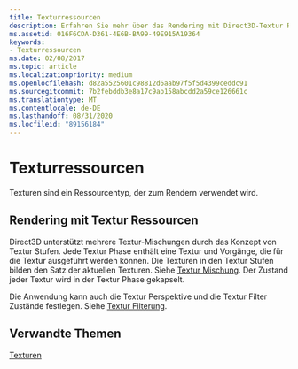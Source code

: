 ```yaml
---
title: Texturressourcen
description: Erfahren Sie mehr über das Rendering mit Direct3D-Textur Ressourcen und darüber, wie Sie mehrere Textur Mischungen mithilfe von Textur Stufen unterstützen.
ms.assetid: 016F6CDA-D361-4E6B-BA99-49E915A19364
keywords:
- Texturressourcen
ms.date: 02/08/2017
ms.topic: article
ms.localizationpriority: medium
ms.openlocfilehash: d82a5525601c98812d6aab97f5f5d4399ceddc91
ms.sourcegitcommit: 7b2febddb3e8a17c9ab158abcdd2a59ce126661c
ms.translationtype: MT
ms.contentlocale: de-DE
ms.lasthandoff: 08/31/2020
ms.locfileid: "89156184"
---
```

# <a name="texture-resources"></a>Texturressourcen


Texturen sind ein Ressourcentyp, der zum Rendern verwendet wird.

## <a name="span-idrendering_with_texture_resourcesspanspan-idrendering_with_texture_resourcesspanspan-idrendering_with_texture_resourcesspanrendering-with-texture-resources"></a><span id="Rendering_with_Texture_Resources"></span><span id="rendering_with_texture_resources"></span><span id="RENDERING_WITH_TEXTURE_RESOURCES"></span>Rendering mit Textur Ressourcen


Direct3D unterstützt mehrere Textur-Mischungen durch das Konzept von Textur Stufen. Jede Textur Phase enthält eine Textur und Vorgänge, die für die Textur ausgeführt werden können. Die Texturen in den Textur Stufen bilden den Satz der aktuellen Texturen. Siehe [Textur Mischung](texture-blending.md). Der Zustand jeder Textur wird in der Textur Phase gekapselt.

Die Anwendung kann auch die Textur Perspektive und die Textur Filter Zustände festlegen. Siehe [Textur Filterung](texture-filtering.md).

## <a name="span-idrelated-topicsspanrelated-topics"></a><span id="related-topics"></span>Verwandte Themen


[Texturen](textures.md)

 

 




